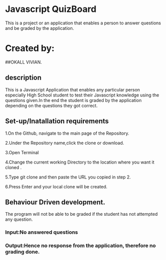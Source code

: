 # Javascript QuizBoard
This is a project or an application that enables a person to answer questions and be graded by the application.
# Created by:
##OKALL VIVIAN.
## description
This is a Javascript Application that enables any particular person especially High School student to test their Javascript knowledge using the questions given.In the end the student is graded by the application depending on the questions they got correct.
## Set-up/Inatallation requirements
1.On the Github, navigate to the main page of the Repository.

2.Under the Repository name,click the clone or download.

3.Open Terminal

4.Change the current working Directory to the location where you want it cloned .

5.Type git clone and then paste the URL you copied in step 2.

6.Press Enter and your local clone will be created.

## Behaviour Driven development.
The program will not be able to be graded if the student has not attempted any question.

### Input:No answered questions

### Output:Hence no response from the application, therefore no grading done.

